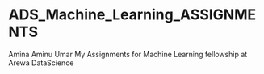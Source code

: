 # ADS_Machine_Learning_ASSIGNMENTS
Amina Aminu Umar
My Assignments for Machine Learning  fellowship at Arewa DataScience
